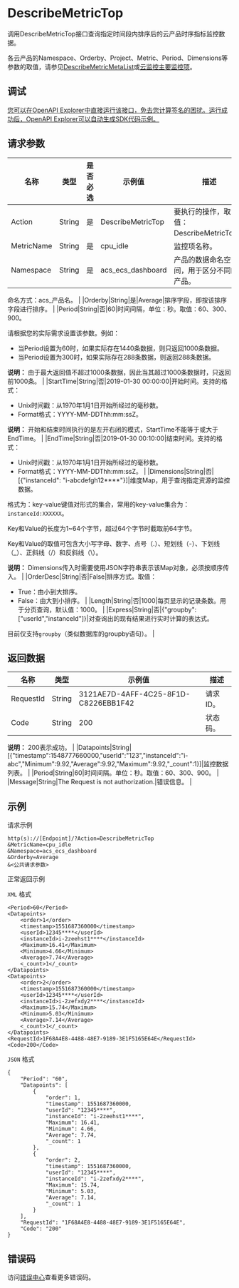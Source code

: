 # DescribeMetricTop

调用DescribeMetricTop接口查询指定时间段内排序后的云产品时序指标监控数据。

各云产品的Namespace、Orderby、Project、Metric、Period、Dimensions等参数的取值，请参见[DescribeMetricMetaList](~~98846~~)或[云监控主要监控项](~~163515~~)。

## 调试

[您可以在OpenAPI Explorer中直接运行该接口，免去您计算签名的困扰。运行成功后，OpenAPI Explorer可以自动生成SDK代码示例。](https://api.aliyun.com/#product=Cms&api=DescribeMetricTop&type=RPC&version=2019-01-01)

## 请求参数

|名称|类型|是否必选|示例值|描述|
|--|--|----|---|--|
|Action|String|是|DescribeMetricTop|要执行的操作，取值：DescribeMetricTop。 |
|MetricName|String|是|cpu\_idle|监控项名称。 |
|Namespace|String|是|acs\_ecs\_dashboard|产品的数据命名空间，用于区分不同的产品。

 命名方式：acs\_产品名。 |
|Orderby|String|是|Average|排序字段，即按该排序字段进行排序。 |
|Period|String|否|60|时间间隔，单位：秒。取值：60、300、900。

 请根据您的实际需求设置该参数。例如：

 -   当Period设置为60时，如果实际存在1440条数据，则只返回1000条数据。
-   当Period设置为300时，如果实际存在288条数据，则返回288条数据。

 **说明：** 由于最大返回值不超过1000条数据，因此当其超过1000条数据时，只返回前1000条。 |
|StartTime|String|否|2019-01-30 00:00:00|开始时间。支持的格式：

 -   Unix时间戳：从1970年1月1日开始所经过的毫秒数。
-   Format格式：YYYY-MM-DDThh:mm:ssZ。

 **说明：** 开始和结束时间执行的是左开右闭的模式，StartTime不能等于或大于EndTime。 |
|EndTime|String|否|2019-01-30 00:10:00|结束时间。支持的格式：

 -   Unix时间戳：从1970年1月1日开始所经过的毫秒数。
-   Format格式：YYYY-MM-DDThh:mm:ssZ。 |
|Dimensions|String|否|\[\{"instanceId": "i-abcdefgh12\*\*\*\*"\}\]|维度Map，用于查询指定资源的监控数据。

 格式为：key-value键值对形式的集合，常用的key-value集合为：`instanceId:XXXXXX`。

 Key和Value的长度为1~64个字节，超过64个字节时截取前64字节。

 Key和Value的取值可包含大小写字母、数字、点号（.）、短划线（-）、下划线（\_）、正斜线（/）和反斜线（\\）。

 **说明：** Dimensions传入时需要使用JSON字符串表示该Map对象，必须按顺序传入。 |
|OrderDesc|String|否|False|排序方式。取值：

 -   True：由小到大排序。
-   False：由大到小排序。 |
|Length|String|否|1000|每页显示的记录条数。用于分页查询，默认值：1000。 |
|Express|String|否|\{"groupby":\["userId","instanceId"\]\}|对查询出的现有结果进行实时计算的表达式。

 目前仅支持`groupby`（类似数据库的groupby语句）。 |

## 返回数据

|名称|类型|示例值|描述|
|--|--|---|--|
|RequestId|String|3121AE7D-4AFF-4C25-8F1D-C8226EBB1F42|请求ID。 |
|Code|String|200|状态码。

 **说明：** 200表示成功。 |
|Datapoints|String|\[\{"timestamp":1548777660000,"userId":"123","instanceId":"i-abc","Minimum":9.92,"Average":9.92,"Maximum":9.92,"\_count":1\}\]|监控数据列表。 |
|Period|String|60|时间间隔。单位：秒。取值：60、300、900。 |
|Message|String|The Request is not authorization.|错误信息。 |

## 示例

请求示例

```
http(s)://[Endpoint]/?Action=DescribeMetricTop
&MetricName=cpu_idle
&Namespace=acs_ecs_dashboard
&Orderby=Average
&<公共请求参数>
```

正常返回示例

`XML` 格式

```
<Period>60</Period>
<Datapoints>
    <order>1</order>
    <timestamp>1551687360000</timestamp>
    <userId>12345****</userId>
    <instanceId>i-2zeehst1****</instanceId>
    <Maximum>16.41</Maximum>
    <Minimum>4.66</Minimum>
    <Average>7.74</Average>
    <_count>1</_count>
</Datapoints>
<Datapoints>
    <order>2</order>
    <timestamp>1551687360000</timestamp>
    <userId>12345****</userId>
    <instanceId>i-2zefxdy2****</instanceId>
    <Maximum>15.74</Maximum>
    <Minimum>5.03</Minimum>
    <Average>7.14</Average>
    <_count>1</_count>
</Datapoints>
<RequestId>1F68A4E8-4488-48E7-9189-3E1F5165E64E</RequestId>
<Code>200</Code>
```

`JSON` 格式

```
{
    "Period": "60",
    "Datapoints": [
        {
            "order": 1,
            "timestamp": 1551687360000,
            "userId": "12345****",
            "instanceId": "i-2zeehst1****",
            "Maximum": 16.41,
            "Minimum": 4.66,
            "Average": 7.74,
            "_count": 1
        },
        {
            "order": 2,
            "timestamp": 1551687360000,
            "userId": "12345****",
            "instanceId": "i-2zefxdy2****",
            "Maximum": 15.74,
            "Minimum": 5.03,
            "Average": 7.14,
            "_count": 1
        }
    ],
    "RequestId": "1F68A4E8-4488-48E7-9189-3E1F5165E64E",
    "Code": "200"
}
```

## 错误码

访问[错误中心](https://error-center.aliyun.com/status/product/Cms)查看更多错误码。

